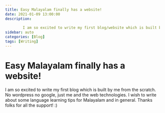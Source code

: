 ```yaml
---
title: Easy Malayalam finally has a website!
date: 2021-01-09 13:00:00
description:
        
        I am so excited to write my first blog/website which is built by me from the scratch. No wordpress no google, just me and the web technologies. I wish to write about some language learning tips for Malayalam and in general. Thanks folks for all the support! :) 
sidebar: auto
categories: [Blog]
tags: [Writing]
---
```


<BlogPostMeta />

# Easy Malayalam finally has a website! 

I am so excited to write my first blog which is built by me from the scratch. No wordpress no google, just me and the web technologies. I wish to write about some language learning tips for Malayalam and in general. Thanks folks for all the support! :) 

